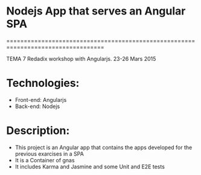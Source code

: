 # Nodejs App that serves an Angular SPA
==================================================================================

TEMA 7
Redadix workshop with Angularjs. 23-26 Mars 2015

# Technologies:

 * Front-end: Angularjs
 * Back-end: Nodejs

# Description:

 * This project is an Angular app that contains the apps developed for the previous exarcises in a SPA
 * It is a Container of gnas
 * It includes Karma and Jasmine and some Unit and E2E tests
